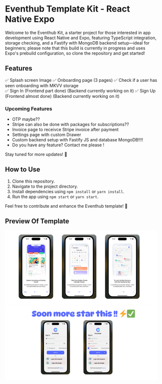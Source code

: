 # Eventhub Template Kit - React Native Expo

Welcome to the Eventhub Kit, a starter project for those interested in app development using React Native and Expo, featuring TypeScript integration, storage checking, and a Fastify with MongoDB backend setup—ideal for beginners; please note that this build is currently in progress and uses Expo's prebuild configuration, so clone the repository and get started!

## Features

✅ Splash screen Image
✅ Onboarding page (3 pages)
✅ Check if a user has seen onboarding with MKVV storage  
✅ Sign In (Frontend part done) (Backend currently working on it)
✅ Sign Up (Frontend almost done) (Backend currently working on it)

### Upcoming Features


- OTP maybe??
- Stripe can also be done with packages for subscriptions??
- Invoice page to receivce Stripe invoice after payment
- Settings page with custom Drawer
- Custom backend setup with Fastify JS and database MongoDB!!!!
- Do you have any feature? Contact me please !

Stay tuned for more updates! 🌟

## How to Use

1. Clone this repository.
2. Navigate to the project directory.
3. Install dependencies using `npm install` or `yarn install`.
4. Run the app using `npm start` or `yarn start`.

Feel free to contribute and enhance the Eventhub template! 🚀

## Preview Of Template

![Screenshot](/assets/prototypes/onboarding-preview-kit.png)
![Screenshot](/assets/prototypes/auth-preview-kit.png)